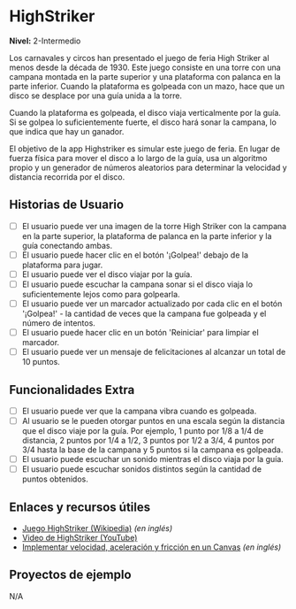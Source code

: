 # HighStriker  
**Nivel:** 2-Intermedio  
  
Los carnavales y circos han presentado el juego de feria High Striker al menos desde la década de 1930. Este juego consiste en una torre con una campana montada en la parte superior y una plataforma con palanca en la parte inferior. Cuando la plataforma es golpeada con un mazo, hace que un disco se desplace por una guía unida a la torre.  
  
Cuando la plataforma es golpeada, el disco viaja verticalmente por la guía. Si se golpea lo suficientemente fuerte, el disco hará sonar la campana, lo que indica que hay un ganador.  
  
El objetivo de la app Highstriker es simular este juego de feria. En lugar de fuerza física para mover el disco a lo largo de la guía, usa un algoritmo propio y un generador de números aleatorios para determinar la velocidad y distancia recorrida por el disco.  
  
## Historias de Usuario  
  
-   [ ] El usuario puede ver una imagen de la torre High Striker con la campana en la parte superior, la plataforma de palanca en la parte inferior y la guía conectando ambas.  
-   [ ] El usuario puede hacer clic en el botón '¡Golpea!' debajo de la plataforma para jugar.  
-   [ ] El usuario puede ver el disco viajar por la guía.  
-   [ ] El usuario puede escuchar la campana sonar si el disco viaja lo suficientemente lejos como para golpearla.  
-   [ ] El usuario puede ver un marcador actualizado por cada clic en el botón '¡Golpea!' - la cantidad de veces que la campana fue golpeada y el número de intentos.  
-   [ ] El usuario puede hacer clic en un botón 'Reiniciar' para limpiar el marcador.  
-   [ ] El usuario puede ver un mensaje de felicitaciones al alcanzar un total de 10 puntos.  
  
## Funcionalidades Extra  
  
-   [ ] El usuario puede ver que la campana vibra cuando es golpeada.  
-   [ ] Al usuario se le pueden otorgar puntos en una escala según la distancia que el disco viaje por la guía. Por ejemplo, 1 punto por 1/8 a 1/4 de distancia, 2 puntos por 1/4 a 1/2, 3 puntos por 1/2 a 3/4, 4 puntos por 3/4 hasta la base de la campana y 5 puntos si la campana es golpeada.  
-   [ ] El usuario puede escuchar un sonido mientras el disco viaja por la guía.  
-   [ ] El usuario puede escuchar sonidos distintos según la cantidad de puntos obtenidos.  
  
## Enlaces y recursos útiles  
  
- [Juego HighStriker (Wikipedia)](https://es.wikipedia.org/wiki/High_striker) *(en inglés)*  
- [Video de HighStriker (YouTube)](https://www.youtube.com/watch?v=1W5jGH4xh1E)  
- [Implementar velocidad, aceleración y fricción en un Canvas](https://codepen.io/Tobsta/post/implementing-velocity-acceleration-and-friction-on-a-canvas) *(en inglés)*  
  
## Proyectos de ejemplo  
  
N/A  